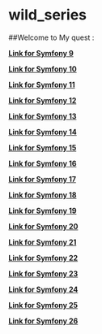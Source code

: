 # wild_series

##Welcome to My quest : 

[**Link for Symfony 9**](https://drive.google.com/file/d/1o-V6_YNcMO8rocaKtnToMoGmYKktbPLT/view?usp=sharing)

[**Link for Symfony 10**](https://drive.google.com/file/d/1P03Mj54mVVagvhB017OQ-fdyG9MOfMT1/view?usp=sharing)

[**Link for Symfony 11**](https://drive.google.com/file/d/1BI4xFCyztr8nsGiYZPTBskSkQeSVqDP6/view?usp=sharing)

[**Link for Symfony 12**](https://drive.google.com/file/d/1IWpyfsRf2mP8wpbfJSnheBNmuUtTzIwf/view?usp=sharing)

[**Link for Symfony 13**](https://drive.google.com/file/d/1TflzxvBlT_hEX_vOeA07mXBRF_Z_JmZh/view?usp=sharing)

[**Link for Symfony 14**](https://drive.google.com/file/d/1-TGToTKM8HW-my7PAO3f7iynfYWtN0Cx/view?usp=sharing)

[**Link for Symfony 15**](https://drive.google.com/file/d/11okyD-P0Gt4bbQNjq_zhgScNh5unkVKe/view?usp=sharing)

[**Link for Symfony 16**](https://drive.google.com/file/d/1rDLWgJwjgaTEKuhOTTvtJvxc1VelPnk2/view?usp=sharing)

[**Link for Symfony 17**](https://drive.google.com/file/d/1lINInnKTk1lPAzwNq9GbDNQT5jZPvRvb/view?usp=sharing)

[**Link for Symfony 18**](https://drive.google.com/file/d/1D5BeXEyg-9aFNw7RfBbc-681LY2VfzXU/view?usp=sharing)

[**Link for Symfony 19**](https://drive.google.com/file/d/1oeJSvvK9cIt-PKlaWWMUKEmYnEvWlUIc/view?usp=sharing)

[**Link for Symfony 20**](https://drive.google.com/file/d/1s_BdG1bgOHLlwmsF5Oji2rI9bqriBVkJ/view?usp=sharing)

[**Link for Symfony 21**](https://drive.google.com/file/d/1kP3VAkFP_zUWzys0k3oKufIisq30Wx8N/view?usp=sharing)

[**Link for Symfony 22**]()

[**Link for Symfony 23**]()

[**Link for Symfony 24**]()

[**Link for Symfony 25**]()

[**Link for Symfony 26**]()


